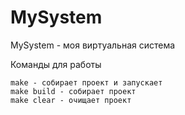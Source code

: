 # MySystem
MySystem - моя виртуальная система

Команды для работы
```shell
make - собирает проект и запускает
make build - собирает проект
make clear - очищает проект
```
